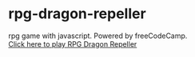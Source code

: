 # rpg-dragon-repeller
 rpg game with javascript. Powered by freeCodeCamp.<br>
<a href="https://flplemos.github.io/rpg-dragon-repeller/index.html">Click here to play RPG Dragon Repeller</a><br>
